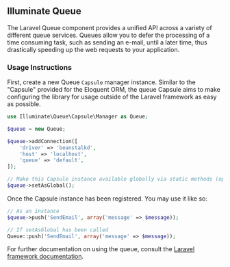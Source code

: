 ## Illuminate Queue

The Laravel Queue component provides a unified API across a variety of different queue services. Queues allow you to defer the processing of a time consuming task, such as sending an e-mail, until a later time, thus drastically speeding up the web requests to your application.

### Usage Instructions

First, create a new Queue `Capsule` manager instance. Similar to the "Capsule" provided for the Eloquent ORM, the queue Capsule aims to make configuring the library for usage outside of the Laravel framework as easy as possible.

```PHP
use Illuminate\Queue\Capsule\Manager as Queue;

$queue = new Queue;

$queue->addConnection([
    'driver' => 'beanstalkd',
    'host' => 'localhost',
    'queue' => 'default',
]);

// Make this Capsule instance available globally via static methods (optional)
$queue->setAsGlobal();
```

Once the Capsule instance has been registered. You may use it like so:

```PHP
// As an instance
$queue->push('SendEmail', array('message' => $message));

// If setAsGlobal has been called
Queue::push('SendEmail', array('message' => $message));
```

For further documentation on using the queue, consult the [Laravel framework documentation](https://laravel.com/docs).

